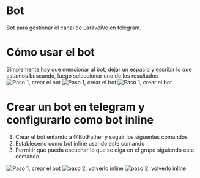 # Bot
Bot para gestionar el canal de LaravelVe en telegram.

# Cómo usar el bot
Simplemente hay que mencionar al bot, dejar un espacio y escribir lo que estamos buscando, luego seleccionar uno de los resultados
![Paso 1, crear el bot](https://i.imgur.com/KsGomcdl.png)
![Paso 1, crear el bot](https://i.imgur.com/DothGdVl.png)
![Paso 1, crear el bot](https://i.imgur.com/a38afv3l.png)

# Crear un bot en telegram y configurarlo como bot inline
1. Crear el bot entando a @BotFather y seguir los siguentes comandos
2. Establecerlo como bot inline usando este comando
3. Permitir que pueda escuchar lo que se diga en el grupo siguiendo este comando

![Paso 1, crear el bot](https://i.imgur.com/mIEJUBKl.jpg)
![paso 2, volverlo inline](https://i.imgur.com/KsGDDk4l.png)
![paso 2, volverlo inline](https://i.imgur.com/AY2BSkUl.jpg)
